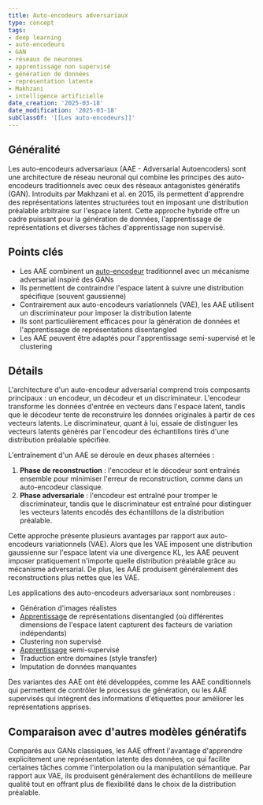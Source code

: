 ```yaml
---
title: Auto-encodeurs adversariaux
type: concept
tags:
- deep learning
- auto-encodeurs
- GAN
- réseaux de neurones
- apprentissage non supervisé
- génération de données
- représentation latente
- Makhzani
- intelligence artificielle
date_creation: '2025-03-18'
date_modification: '2025-03-18'
subClassOf: '[[Les auto-encodeurs]]'
---
```

## Généralité

Les auto-encodeurs adversariaux (AAE - Adversarial Autoencoders) sont une architecture de réseau neuronal qui combine les principes des auto-encodeurs traditionnels avec ceux des réseaux antagonistes génératifs (GAN). Introduits par Makhzani et al. en 2015, ils permettent d'apprendre des représentations latentes structurées tout en imposant une distribution préalable arbitraire sur l'espace latent. Cette approche hybride offre un cadre puissant pour la génération de données, l'apprentissage de représentations et diverses tâches d'apprentissage non supervisé.

## Points clés

- Les AAE combinent un [auto-encodeur](https://fr.wikipedia.org/wiki/auto-encodeur) traditionnel avec un mécanisme adversarial inspiré des GANs
- Ils permettent de contraindre l'espace latent à suivre une distribution spécifique (souvent gaussienne)
- Contrairement aux auto-encodeurs variationnels (VAE), les AAE utilisent un discriminateur pour imposer la distribution latente
- Ils sont particulièrement efficaces pour la génération de données et l'apprentissage de représentations disentangled
- Les AAE peuvent être adaptés pour l'apprentissage semi-supervisé et le clustering

## Détails

L'architecture d'un auto-encodeur adversarial comprend trois composants principaux : un encodeur, un décodeur et un discriminateur. L'encodeur transforme les données d'entrée en vecteurs dans l'espace latent, tandis que le décodeur tente de reconstruire les données originales à partir de ces vecteurs latents. Le discriminateur, quant à lui, essaie de distinguer les vecteurs latents générés par l'encodeur des échantillons tirés d'une distribution préalable spécifiée.

L'entraînement d'un AAE se déroule en deux phases alternées :
1. **Phase de reconstruction** : l'encodeur et le décodeur sont entraînés ensemble pour minimiser l'erreur de reconstruction, comme dans un auto-encodeur classique.
2. **Phase adversariale** : l'encodeur est entraîné pour tromper le discriminateur, tandis que le discriminateur est entraîné pour distinguer les vecteurs latents encodés des échantillons de la distribution préalable.

Cette approche présente plusieurs avantages par rapport aux auto-encodeurs variationnels (VAE). Alors que les VAE imposent une distribution gaussienne sur l'espace latent via une divergence KL, les AAE peuvent imposer pratiquement n'importe quelle distribution préalable grâce au mécanisme adversarial. De plus, les AAE produisent généralement des reconstructions plus nettes que les VAE.

Les applications des auto-encodeurs adversariaux sont nombreuses :
- Génération d'images réalistes
- [Apprentissage](https://fr.wikipedia.org/wiki/Apprentissage) de représentations disentangled (où différentes dimensions de l'espace latent capturent des facteurs de variation indépendants)
- Clustering non supervisé
- [Apprentissage](https://fr.wikipedia.org/wiki/Apprentissage) semi-supervisé
- Traduction entre domaines (style transfer)
- Imputation de données manquantes

Des variantes des AAE ont été développées, comme les AAE conditionnels qui permettent de contrôler le processus de génération, ou les AAE supervisés qui intègrent des informations d'étiquettes pour améliorer les représentations apprises.

## Comparaison avec d'autres modèles génératifs

Comparés aux GANs classiques, les AAE offrent l'avantage d'apprendre explicitement une représentation latente des données, ce qui facilite certaines tâches comme l'interpolation ou la manipulation sémantique. Par rapport aux VAE, ils produisent généralement des échantillons de meilleure qualité tout en offrant plus de flexibilité dans le choix de la distribution préalable.